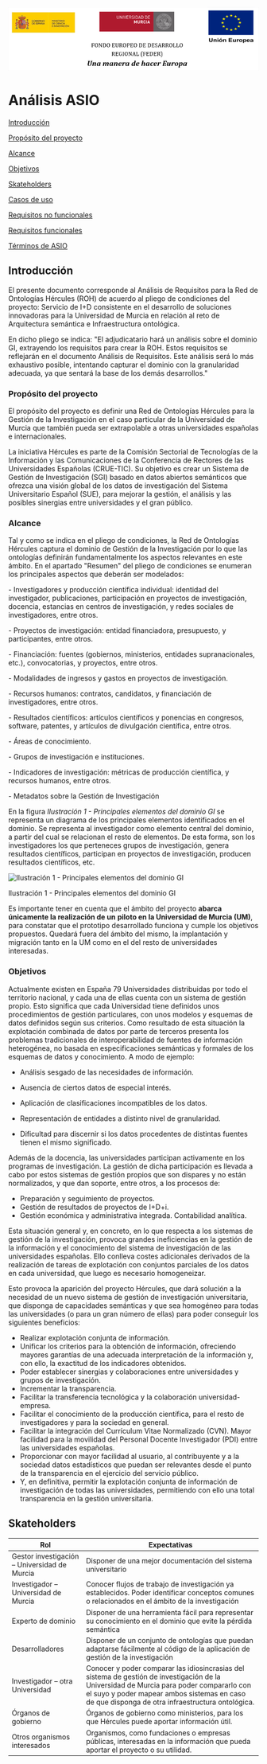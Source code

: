 ![](.\images\logos_feder.png)

# Análisis ASIO



[Introducción](#introducción)

[Propósito del proyecto](#propósito-del-proyecto)

[Alcance](#alcance)

[Objetivos](#objetivos)

[Skateholders](#skateholders)

[Casos de uso](./Casos%20de%20uso.md)

[Requisitos no funcionales](./Requisitos%20no%20funcionales.md)

[Requisitos funcionales](./Requisitos%20funcionales.md)

[Términos de ASIO](./Términos.md)



## Introducción

El presente documento corresponde al Análisis de Requisitos para la Red de Ontologías Hércules (ROH) de acuerdo al pliego de condiciones del proyecto: Servicio de I+D consistente en el desarrollo de soluciones innovadoras para la Universidad de Murcia en relación al reto de Arquitectura semántica e Infraestructura ontológica.  

En dicho pliego se indica: "El adjudicatario hará un análisis sobre el dominio GI, extrayendo los requisitos para crear la ROH. Estos requisitos se reflejarán en el documento Análisis de Requisitos. Este análisis será lo más exhaustivo posible, intentando capturar el dominio con la granularidad adecuada, ya que sentará la base de los demás desarrollos." 



### Propósito del proyecto

El propósito del proyecto es definir una Red de Ontologías Hércules para la Gestión de la Investigación en el caso particular de la Universidad de Murcia que también pueda ser extrapolable a otras universidades españolas e internacionales. 

La iniciativa Hércules es parte de la Comisión Sectorial de Tecnologías de la Información y las
Comunicaciones de la Conferencia de Rectores de las Universidades Españolas (CRUE-TIC). Su objetivo
es crear un Sistema de Gestión de Investigación (SGI) basado en datos abiertos semánticos que ofrezca
una visión global de los datos de investigación del Sistema Universitario Español (SUE), para mejorar la
gestión, el análisis y las posibles sinergias entre universidades y el gran público.



### Alcance

Tal y como se indica en el pliego de condiciones, la Red de Ontologías Hércules captura el dominio de Gestión de la Investigación por lo que las ontologías definirán fundamentalmente los aspectos relevantes en este ámbito. En el apartado "Resumen" del pliego de condiciones se enumeran los principales aspectos que deberán ser modelados:

\-   Investigadores y producción científica individual: identidad del investigador, publicaciones, participación en proyectos de investigación, docencia, estancias en centros de investigación, y redes sociales de investigadores, entre otros.

\-   Proyectos de investigación: entidad financiadora, presupuesto, y participantes, entre otros.

\-   Financiación: fuentes (gobiernos, ministerios, entidades supranacionales, etc.), convocatorias, y proyectos, entre otros.

\-   Modalidades de ingresos y gastos en proyectos de investigación.

\-   Recursos humanos: contratos, candidatos, y financiación de investigadores, entre otros.

\-   Resultados científicos: artículos científicos y ponencias en congresos, software, patentes, y artículos de divulgación científica, entre otros.

\-   Áreas de conocimiento.

\-   Grupos de investigación e instituciones.

\-   Indicadores de investigación: métricas de producción científica, y recursos humanos, entre otros.

\-   Metadatos sobre la Gestión de Investigación



En la figura *Ilustración 1 - Principales elementos del dominio GI* se representa un diagrama de los principales elementos identificados en el dominio. Se representa al investigador como elemento central del dominio, a partir del cual se relacionan el resto de elementos. De esta forma, son los investigadores los que perteneces grupos de investigación, genera resultados científicos, participan en proyectos de investigación, producen resultados científicos, etc. 



![Ilustración 1 - Principales elementos del dominio GI](./images/Ilustración1-Principales-elementos-del-dominio-GI.jpg)                               

Ilustración 1 - Principales elementos del dominio GI



Es importante tener en cuenta que el ámbito del proyecto **abarca únicamente la realización de un**
**piloto en la Universidad de Murcia (UM)**, para constatar que el prototipo desarrollado funciona y cumple
los objetivos propuestos. Quedará fuera del ámbito del mismo, la implantación y migración tanto en la
UM como en el del resto de universidades interesadas.



### Objetivos

Actualmente existen en España 79 Universidades distribuidas por todo el territorio nacional, y cada
una de ellas cuenta con un sistema de gestión propio. Esto significa que cada Universidad tiene definidos
unos procedimientos de gestión particulares, con unos modelos y esquemas de datos definidos según sus
criterios. Como resultado de esta situación la explotación combinada de datos por parte de terceros
presenta los problemas tradicionales de interoperabilidad de fuentes de información heterogénea, no
basada en especificaciones semánticas y formales de los esquemas de datos y conocimiento. A modo de
ejemplo:

- Análisis sesgado de las necesidades de información.

- Ausencia de ciertos datos de especial interés.

- Aplicación de clasificaciones incompatibles de los datos.

- Representación de entidades a distinto nivel de granularidad.

- Dificultad para discernir si los datos procedentes de distintas fuentes tienen el mismo
  significado.

  

Además de la docencia, las universidades participan activamente en los programas de investigación. La
gestión de dicha participación es llevada a cabo por estos sistemas de gestión propios que son dispares y
no están normalizados, y que dan soporte, entre otros, a los procesos de:

- Preparación y seguimiento de proyectos.
- Gestión de resultados de proyectos de I+D+i.
- Gestión económica y administrativa integrada. Contabilidad analítica.



Esta situación general y, en concreto, en lo que respecta a los sistemas de gestión de la investigación, provoca grandes ineficiencias en la gestión de la información y el conocimiento del sistema de investigación de las universidades españolas. Ello conlleva costes adicionales derivados de la realización de tareas de explotación con conjuntos parciales de los datos en cada universidad, que luego es necesario homogeneizar.

Esto provoca la aparición del proyecto Hércules, que dará solución a la necesidad de un nuevo sistema de gestión de investigación universitaria, que disponga de capacidades semánticas y que sea homogéneo para todas las universidades (o para un gran número de ellas) para poder conseguir los siguientes beneficios:

- Realizar explotación conjunta de información.
- Unificar los criterios para la obtención de información, ofreciendo mayores garantías de una
  adecuada interpretación de la información y, con ello, la exactitud de los indicadores obtenidos.
- Poder establecer sinergias y colaboraciones entre universidades y grupos de investigación.
- Incrementar la transparencia.
- Facilitar la transferencia tecnológica y la colaboración universidad-empresa.
- Facilitar el conocimiento de la producción científica, para el resto de investigadores y para la
  sociedad en general.
- Facilitar la integración del Currículum Vitae Normalizado (CVN). Mayor facilidad para la
  movilidad del Personal Docente Investigador (PDI) entre las universidades españolas.
- Proporcionar con mayor facilidad al usuario, al contribuyente y a la sociedad datos estadísticos
  que puedan ser relevantes desde el punto de la transparencia en el ejercicio del servicio público.
- Y, en definitiva, permitir la explotación conjunta de información de investigación de todas las
  universidades, permitiendo con ello una total transparencia en la gestión universitaria.



## Skateholders



| Rol                                           | Expectativas                                                 |
| --------------------------------------------- | ------------------------------------------------------------ |
| Gestor  investigación – Universidad de Murcia | Disponer  de una mejor documentación del sistema universitario |
| Investigador  – Universidad de Murcia         | Conocer  flujos de trabajo de investigación ya establecidos. Poder identificar  conceptos comunes o relacionados en el ámbito de la investigación |
| Experto de  dominio                           | Disponer  de una herramienta fácil para representar su conocimiento en el dominio que  evite la pérdida semántica |
| Desarrolladores                               | Disponer  de un conjunto de ontologías que puedan adaptarse fácilmente al código de la  aplicación de gestión de la investigación |
| Investigador  – otra Universidad              | Conocer y  poder comparar las idiosincrasias del sistema de gestión de investigación de  la Universidad de Murcia para poder compararlo con el suyo y poder mapear  ambos sistemas en caso de que disponga de otra infraestructura ontológica. |
| Órganos de gobierno                           | Órganos de gobierno como ministerios, para los que Hércules puede aportar información útil. |
| Otros organismos interesados                  | Organismos, como fundaciones o empresas públicas, interesadas en la información que pueda aportar el proyecto o su utilidad. |


